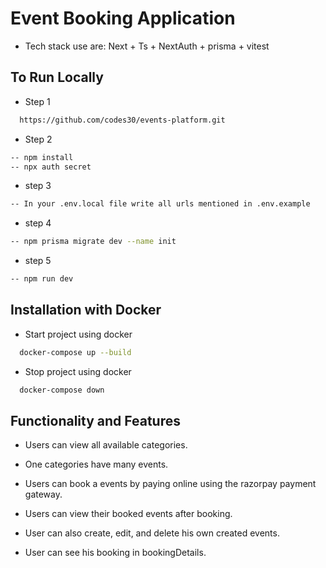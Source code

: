 # Event Booking Application

- Tech stack use are: Next + Ts + NextAuth + prisma + vitest

## To Run Locally

- Step 1

```bash
  https://github.com/codes30/events-platform.git
```

- Step 2

```bash
-- npm install
-- npx auth secret
```

- step 3

```bash
-- In your .env.local file write all urls mentioned in .env.example
```

- step 4

```bash
-- npm prisma migrate dev --name init
```

- step 5

```bash
-- npm run dev
```

## Installation with Docker

- Start project using docker

```bash
  docker-compose up --build
```

- Stop project using docker

```bash
  docker-compose down
```

## Functionality and Features

- Users can view all available categories.

- One categories have many events.

- Users can book a events by paying online using the razorpay payment gateway.

- Users can view their booked events after booking.

- User can also create, edit, and delete his own created events.

- User can see his booking in bookingDetails.
